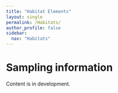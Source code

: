 ```yaml
---
title: "Habitat Elements"
layout: single
permalink: /Habitats/
author_profile: false
sidebar:
  nav: "Habitats"
---
```


<h1>Sampling information</h1>

Content is in development.

